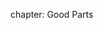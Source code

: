 chapter: Good Parts
<html><body><pre><script src="program.js">
</script></pre></body></html>
    
<script type="text/javascript">
	document.writeln('Hello, world!');
    
Function.prototype.method = function (name, func) {
    this.prototype[name] = func;
    return this;
};
    
</script>